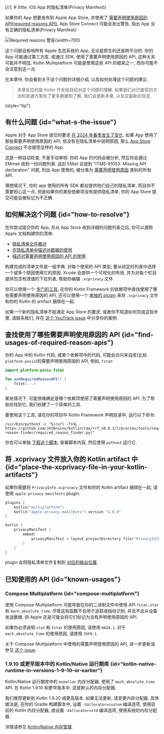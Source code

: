 [//]: # (title: iOS App 的隐私清单(Privacy Manifest))

如果你的 App 想要发布到 Apple App Store, 并使用了 [需要声明使用原因的 API(required reasons API)](https://developer.apple.com/documentation/bundleresources/describing-use-of-required-reason-api),
App Store Connect 可能会发出警告, 指出 App 没有正确的隐私清单(Privacy Manifest):

![Required reasons 警告](app-store-required-reasons-warning.png){width=700}

这个问题会影响所有 Apple 生态系统的 App, 无论是原生的还是跨平台的.
你的 App 可能通过第三方库, 或通过 SDK, 使用了需要声明使用原因的 API, 这种关系可能并不明显.
Kotlin Multiplatform 可能是使用这些 API 的框架之一, 而你可能不会注意到这一点.

在本章中, 你会看到关于这个问题的详细介绍, 以及如何处理这个问题的建议.

> 本章反应的是 Kotlin 开发组目前对这个问题的理解.
> 如果我们对已接受的方法和变通方案有了更多数据和了解, 我们会更新本章, 以反应最新的信息.
>
{style="tip"}

## 有什么问题 {id="what-s-the-issue"}

Apple 对于 App Store 提交的要求 [在 2024 年春季发生了变化](https://developer.apple.com/news/?id=r1henawx).
如果 App 使用了那些需要声明使用原因的 API, 但没有在隐私清单中说明原因, 那么 [App Store Connect](https://appstoreconnect.apple.com) 不会接受这样的 App.

这是一种自动检查, 不是手动审核: 你的 App 的代码会被分析, 然后你会通过 EMmail 收到一份问题列表.
这封 EMail 会提到 "ITMS-91053: Missing API declaration" 问题,
列出 App 使用的, 被分类为 [需要声明使用原因](https://developer.apple.com/documentation/bundleresources/describing-use-of-required-reason-api)
类别的所有 API.

理想情况下, 你的 app 使用的所有 SDK 都会提供他们自己的隐私清单, 而且你不需要担心这一点.
但是如果你的某些依赖项没有提供隐私清单, 你的 App Store 提交可能会被标记为不正确.

## 如何解决这个问题 {id="how-to-resolve"}

在你尝试提交你的 App, 并从 App Store 收到详细的问题列表之后, 你可以遵照 Apple 文档构建你的清单:

* [隐私清单文件概述](https://developer.apple.com/documentation/bundleresources/privacy-manifest-files)
* [在隐私清单中描述对数据的使用](https://developer.apple.com/documentation/bundleresources/describing-data-use-in-privacy-manifests)
* [描述对需要声明使用原因的 API 的使用](https://developer.apple.com/documentation/bundleresources/describing-use-of-required-reason-api)

构建完成的清单文件是一组字典. 对每个使用的 API 类型, 要从给定的列表中选择一个或多个原因使用它的原因.
Xcode 会提供一个可视化的布局, 并为对每个栏目提供包含有效值的下拉列表, 帮助你编辑 `.xcprivacy` 文件.

你可以使用一个 [专门的工具](#find-usages-of-required-reason-apis), 在你的 Kotlin Framework 的依赖项中查找使用了哪些需要声明使用原因的 API,
还可以使用一个 [单独的 plugin](#place-the-xcprivacy-file-in-your-kotlin-artifacts)
来将 `.xcprivacy` 文件和你的 Kotlin 的 artifact 捆绑在一起.

如果一个新的隐私清单不能满足 App Store 的要求, 或者你不知道如何完成这些步骤,
请联系我们, 并在 [这个 YouTrack issue](https://youtrack.jetbrains.com/issue/KT-67603) 中分享你的案例.

## 查找使用了哪些需要声明使用原因的 API {id="find-usages-of-required-reason-apis"}

你的 App 中的 Kotlin 代码, 或某个依赖项中的代码, 可能会访问来自库(比如 `platform.posix`)的需要声明使用原因的 API,
例如, `fstat`:

```kotlin
import platform.posix.fstat

fun useRequiredReasonAPI() {
    fstat(...)
}
```

某些情况下, 可能很难确定是哪个依赖项使用了需要声明使用原因的 API.
为了帮助你找到它, 我们创建了一个简单的工具.

要使用这个工具, 请在你的项目中 Kotlin Framework 声明目录中, 运行以下命令:

```shell
/usr/bin/python3 -c "$(curl -fsSL https://github.com/JetBrains/kotlin/raw/rrf_v0.0.1/libraries/tools/required-reason-finder/required_reason_finder.py)"
```

你也可以单独 [下载这个脚本](https://github.com/JetBrains/kotlin/blob/rrf_v0.0.1/libraries/tools/required-reason-finder/required_reason_finder.py), 查看脚本内容, 然后使用 `python3` 运行它.

## 将 .xcprivacy 文件放入你的 Kotlin artifact 中 {id="place-the-xcprivacy-file-in-your-kotlin-artifacts"}

如果你需要将 `PrivacyInfo.xcprivacy` 文件和你的 Kotlin artifact 捆绑在一起, 请使用 `apple-privacy-manifests` plugin:

```kotlin
plugins {
    kotlin("multiplatform")
    kotlin("apple-privacy-manifests") version "1.0.0"
}

kotlin {
    privacyManifest {
        embed(
            privacyManifest = layout.projectDirectory.file("PrivacyInfo.xcprivacy").asFile,
        )
    }
}
```

plugin 会将隐私清单文件复制到 [对应的输出位置](https://developer.apple.com/documentation/bundleresources/adding-a-privacy-manifest-to-your-app-or-third-party-sdk?language=objc).

## 已知使用的 API {id="known-usages"}

### Compose Multiplatform {id="compose-multiplatform"}

使用 Compose Multiplatform 可能导致在你的二进制文件中使用 API `fstat`, `stat` 和 `mach_absolute_time`.
尽管这些函数不会用于追踪或指纹识别, 并且不会从设备发送数据, 但 Apple 还是可能会将它们标记为没有声明使用原因的 API.

如果你必须说明 `stat` 和 `fstat` 的使用原因, 请使用 `0A2A.1`.
对于 `mach_absolute_time` 的使用原因, 请使用 `35F9.1`.

关于 Compose Multiplatform 中使用的需要声明使用原因的 API, 进一步更新请参见 [这个 issue](https://github.com/JetBrains/compose-multiplatform/issues/4738).

### 1.9.10 或更早版本中的 Kotlin/Native 运行期库 {id="kotlin-native-runtime-in-versions-1-9-10-or-earlier"}

Kotlin/Native 运行期库中的 `mimalloc` 内存分配器, 使用了 `mach_absolute_time` API.
在 Kotlin 1.9.10 和更早版本中, 这是默认的内存分配器.

我们推荐更新到 Kotlin 1.9.20 或更高版本. 如果无法更新, 请变更内存分配器.
具体做法是, 在你的 Gradle 构建脚本中, 设置 `-Xallocator=custom` 编译选项, 使用目前的 Kotlin 内存分配器,
或设置 `-Xallocator=std` 编译选项, 使用系统的内存分配器.

详情请参见 [Kotlin/Native 内存管理](native-memory-manager.md).
